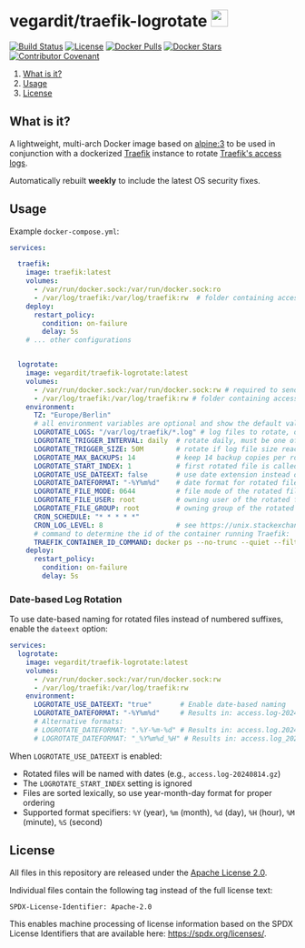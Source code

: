 # vegardit/traefik-logrotate <a href="https://github.com/vegardit/traefik-logrotate/" title="GitHub Repo"><img height="30" src="https://raw.githubusercontent.com/simple-icons/simple-icons/develop/icons/github.svg?sanitize=true"></a>

[![Build Status](https://github.com/vegardit/docker-traefik-logrotate/workflows/Build/badge.svg "GitHub Actions")](https://github.com/vegardit/docker-traefik-logrotate/actions?query=workflow%3ABuild)
[![License](https://img.shields.io/github/license/vegardit/docker-traefik-logrotate.svg?label=license)](#license)
[![Docker Pulls](https://img.shields.io/docker/pulls/vegardit/traefik-logrotate.svg)](https://hub.docker.com/r/vegardit/traefik-logrotate)
[![Docker Stars](https://img.shields.io/docker/stars/vegardit/traefik-logrotate.svg)](https://hub.docker.com/r/vegardit/traefik-logrotate)
[![Contributor Covenant](https://img.shields.io/badge/Contributor%20Covenant-v2.1%20adopted-ff69b4.svg)](CODE_OF_CONDUCT.md)

1. [What is it?](#what-is-it)
1. [Usage](#usage)
1. [License](#license)


## <a name="what-is-it"></a>What is it?

A lightweight, multi-arch Docker image based on [alpine:3](https://hub.docker.com/_/alpine/tags?name=3) to be used in conjunction with
a dockerized [Traefik](https://traefik.io) instance to rotate [Traefik's access logs](https://doc.traefik.io/traefik/observability/access-logs/).

Automatically rebuilt **weekly** to include the latest OS security fixes.


## <a name="usage"></a>Usage

Example `docker-compose.yml`:

```yaml
services:

  traefik:
    image: traefik:latest
    volumes:
      - /var/run/docker.sock:/var/run/docker.sock:ro
      - /var/log/traefik:/var/log/traefik:rw  # folder containing access.log file
    deploy:
      restart_policy:
        condition: on-failure
        delay: 5s
    # ... other configurations


  logrotate:
    image: vegardit/traefik-logrotate:latest
    volumes:
      - /var/run/docker.sock:/var/run/docker.sock:rw # required to send USR1 signal to Traefik after log rotation
      - /var/log/traefik:/var/log/traefik:rw # folder containing access.log file
    environment:
      TZ: "Europe/Berlin"
      # all environment variables are optional and show the default values:
      LOGROTATE_LOGS: "/var/log/traefik/*.log" # log files to rotate, directory must match volume mount
      LOGROTATE_TRIGGER_INTERVAL: daily  # rotate daily, must be one of: daily, weekly, monthly, yearly
      LOGROTATE_TRIGGER_SIZE: 50M        # rotate if log file size reaches 50MB
      LOGROTATE_MAX_BACKUPS: 14          # keep 14 backup copies per rotated log file
      LOGROTATE_START_INDEX: 1           # first rotated file is called access.1.log (ignored when dateext is enabled)
      LOGROTATE_USE_DATEEXT: false       # use date extension instead of numbers (e.g., access.log-20240814)
      LOGROTATE_DATEFORMAT: "-%Y%m%d"    # date format for rotated files when dateext is enabled
      LOGROTATE_FILE_MODE: 0644          # file mode of the rotated file
      LOGROTATE_FILE_USER: root          # owning user of the rotated file
      LOGROTATE_FILE_GROUP: root         # owning group of the rotated file
      CRON_SCHEDULE: "* * * * *"
      CRON_LOG_LEVEL: 8                  # see https://unix.stackexchange.com/a/414010/378036
      # command to determine the id of the container running Traefik:
      TRAEFIK_CONTAINER_ID_COMMAND: docker ps --no-trunc --quiet --filter label=org.opencontainers.image.title=Traefik
    deploy:
      restart_policy:
        condition: on-failure
        delay: 5s
```

### Date-based Log Rotation

To use date-based naming for rotated files instead of numbered suffixes, enable the `dateext` option:

```yaml
services:
  logrotate:
    image: vegardit/traefik-logrotate:latest
    volumes:
      - /var/run/docker.sock:/var/run/docker.sock:rw
      - /var/log/traefik:/var/log/traefik:rw
    environment:
      LOGROTATE_USE_DATEEXT: "true"       # Enable date-based naming
      LOGROTATE_DATEFORMAT: "-%Y%m%d"     # Results in: access.log-20240814.gz
      # Alternative formats:
      # LOGROTATE_DATEFORMAT: ".%Y-%m-%d" # Results in: access.log.2024-08-14.gz
      # LOGROTATE_DATEFORMAT: "_%Y%m%d_%H" # Results in: access.log_20240814_15.gz (hourly)
```

When `LOGROTATE_USE_DATEEXT` is enabled:
- Rotated files will be named with dates (e.g., `access.log-20240814.gz`)
- The `LOGROTATE_START_INDEX` setting is ignored
- Files are sorted lexically, so use year-month-day format for proper ordering
- Supported format specifiers: `%Y` (year), `%m` (month), `%d` (day), `%H` (hour), `%M` (minute), `%S` (second)


## <a name="license"></a>License

All files in this repository are released under the [Apache License 2.0](LICENSE.txt).

Individual files contain the following tag instead of the full license text:
```
SPDX-License-Identifier: Apache-2.0
```

This enables machine processing of license information based on the SPDX License Identifiers that are available here: https://spdx.org/licenses/.
